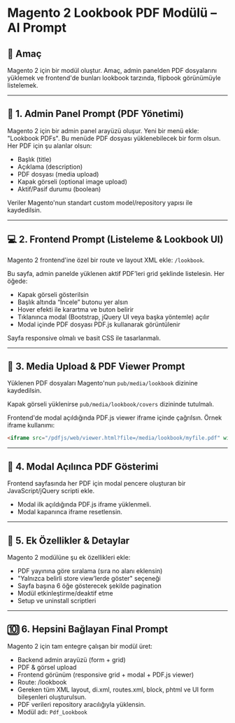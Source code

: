 # Magento 2 Lookbook PDF Modülü – AI Prompt

## 🌟 Amaç
Magento 2 için bir modül oluştur. Amaç, admin panelden PDF dosyalarını yüklemek ve frontend'de bunları lookbook tarzında, flipbook görünümüyle listelemek.

---

## 🔧 1. Admin Panel Prompt (PDF Yönetimi)

Magento 2 için bir admin panel arayüzü oluşur. Yeni bir menü ekle: "Lookbook PDFs". Bu menüde PDF dosyası yüklenebilecek bir form olsun. Her PDF için şu alanlar olsun:

- Başlık (title)
- Açıklama (description)
- PDF dosyası (media upload)
- Kapak görseli (optional image upload)
- Aktif/Pasif durumu (boolean)

Veriler Magento'nun standart custom model/repository yapısı ile kaydedilsin.

---

## 💻 2. Frontend Prompt (Listeleme & Lookbook UI)

Magento 2 frontend'ine özel bir route ve layout XML ekle: `/lookbook`.

Bu sayfa, admin panelde yüklenen aktif PDF’leri grid şeklinde listelesin. Her öğede:

- Kapak görseli gösterilsin
- Başlık altında “İncele” butonu yer alsın
- Hover efekti ile karartma ve buton belirir
- Tıklanınca modal (Bootstrap, jQuery UI veya başka yöntemle) açılır
- Modal içinde PDF dosyası PDF.js kullanarak görüntülenir

Sayfa responsive olmalı ve basit CSS ile tasarlanmalı.

---

## 📂 3. Media Upload & PDF Viewer Prompt

Yüklenen PDF dosyaları Magento'nun `pub/media/lookbook` dizinine kaydedilsin.

Kapak görseli yüklenirse `pub/media/lookbook/covers` dizininde tutulmalı.

Frontend'de modal açıldığında PDF.js viewer iframe içinde çağrılsın. Örnek iframe kullanımı:

```html
<iframe src="/pdfjs/web/viewer.html?file=/media/lookbook/myfile.pdf" width="100%" height="600"></iframe>
```

---

## 🔄 4. Modal Açılınca PDF Gösterimi

Frontend sayfasında her PDF için modal pencere oluşturan bir JavaScript/jQuery scripti ekle.

- Modal ilk açıldığında PDF.js iframe yüklenmeli.
- Modal kapanınca iframe resetlensin.

---

## 🥐 5. Ek Özellikler & Detaylar

Magento 2 modülüne şu ek özellikleri ekle:

- PDF yayınına göre sıralama (sıra no alanı eklensin)
- "Yalnızca belirli store view’lerde göster" seçeneği
- Sayfa başına 6 öğe gösterecek şekilde pagination
- Modül etkinleştirme/deaktif etme
- Setup ve uninstall scriptleri

---

## 🔟 6. Hepsini Bağlayan Final Prompt

Magento 2 için tam entegre çalışan bir modül üret:

- Backend admin arayüzü (form + grid)
- PDF & görsel upload
- Frontend görünüm (responsive grid + modal + PDF.js viewer)
- Route: /lookbook
- Gereken tüm XML layout, di.xml, routes.xml, block, phtml ve UI form bileşenleri oluşturulsun.
- PDF verileri repository aracılığıyla yüklensin.
- Modül adı: `Pdf_Lookbook`

